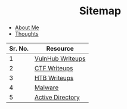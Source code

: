 <center><h1>Sitemap</h1></center>

* [About Me](pages/about-me.html)
* [Thoughts](pages/thoughts.html)

| Sr. No. | Resource                                                                |
| ------- | ------------------------------------------------------------------------|
| 1       | [VulnHub Writeups](pages/vulnhub-writeups.html)                         |
| 2       | [CTF Writeups](pages/ctf-writeups.html)                                 |
| 3       | [HTB Writeups](https://laughtersec.github.io/htb-writeups/)             |
| 4       | [Malware](https://laughtersec.github.io/warez)                          |
| 5       | [Active Directory](https://laughtersec.github.io/active-directory-notes)|
